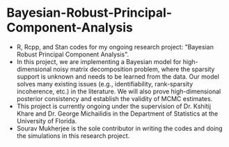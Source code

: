 # Bayesian-Robust-Principal-Component-Analysis
- R, Rcpp, and Stan codes for my ongoing research project: "Bayesian Robust Principal Component Analysis".
- In this project, we are implementing a Bayesian model for high-dimensional noisy matrix decomposition problem, where the sparsity support is unknown and needs to be learned from the data. Our model solves many existing issues (e.g., identifiability, rank-sparsity incoherence, etc.) in the literature. We will also prove high-dimensional posterior consistency and establish the validity of MCMC estimates.
- This project is currently ongoing under the supervision of Dr. Kshitij Khare and Dr. George Michailidis in the Department of Statistics at the University of Florida.
- Sourav Mukherjee is the sole contributor in writing the codes and doing the simulations in this research project.
